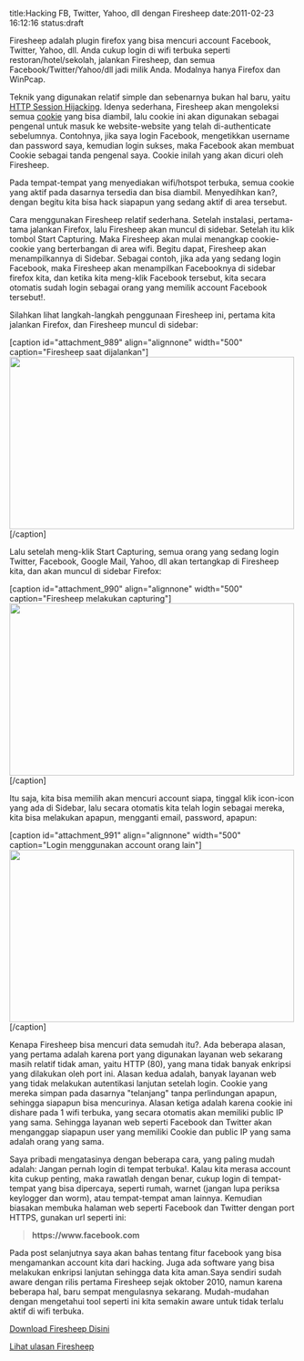title:Hacking FB, Twitter, Yahoo, dll dengan Firesheep
date:2011-02-23 16:12:16
status:draft

Firesheep adalah plugin firefox yang bisa mencuri account Facebook, Twitter, Yahoo, dll. Anda cukup login di wifi terbuka seperti restoran/hotel/sekolah, jalankan Firesheep, dan semua Facebook/Twitter/Yahoo/dll jadi milik Anda. Modalnya hanya Firefox dan WinPcap.

Teknik yang digunakan relatif simple dan sebenarnya bukan hal baru, yaitu <a href="http://en.wikipedia.org/wiki/Session_hijacking">HTTP Session Hijacking</a>. Idenya sederhana, Firesheep akan mengoleksi semua <a href="http://en.wikipedia.org/wiki/HTTP_cookie">cookie</a> yang bisa diambil, lalu cookie ini akan digunakan sebagai pengenal untuk masuk ke website-website yang telah di-authenticate sebelumnya. Contohnya, jika saya login Facebook, mengetikkan username dan password saya, kemudian login sukses, maka Facebook akan membuat Cookie sebagai tanda pengenal saya. Cookie inilah yang akan dicuri oleh Firesheep.<!--more-->

Pada tempat-tempat yang menyediakan wifi/hotspot terbuka, semua cookie yang aktif pada dasarnya tersedia dan bisa diambil. Menyedihkan kan?, dengan begitu kita bisa hack siapapun yang sedang aktif di area tersebut.

Cara menggunakan Firesheep relatif sederhana. Setelah instalasi, pertama-tama jalankan Firefox, lalu Firesheep akan muncul di sidebar. Setelah itu klik tombol Start Capturing. Maka Firesheep akan mulai menangkap cookie-cookie yang berterbangan di area wifi. Begitu dapat, Firesheep akan menampilkannya di Sidebar. Sebagai contoh, jika ada yang sedang login Facebook, maka Firesheep akan menampilkan Facebooknya di sidebar firefox kita, dan ketika kita meng-klik Facebook tersebut, kita secara otomatis sudah login sebagai orang yang memilik account Facebook tersebut!.

Silahkan lihat langkah-langkah penggunaan Firesheep ini, pertama kita jalankan Firefox, dan Firesheep muncul di sidebar:

[caption id="attachment_989" align="alignnone" width="500" caption="Firesheep saat dijalankan"]<a href="http://kecebongsoft.files.wordpress.com/2011/02/firesheep1.png"><img class="size-full wp-image-989" title="firesheep1" src="http://kecebongsoft.files.wordpress.com/2011/02/firesheep1.png" alt="" width="500" height="302" /></a>[/caption]

Lalu setelah meng-klik Start Capturing, semua orang yang sedang login Twitter, Facebook, Google Mail, Yahoo, dll akan tertangkap di Firesheep kita, dan akan muncul di sidebar Firefox:

[caption id="attachment_990" align="alignnone" width="500" caption="Firesheep melakukan capturing"]<a href="http://kecebongsoft.files.wordpress.com/2011/02/firesheep2.png"><img class="size-full wp-image-990" title="firesheep2" src="http://kecebongsoft.files.wordpress.com/2011/02/firesheep2.png" alt="" width="500" height="302" /></a>[/caption]

Itu saja, kita bisa memilih akan mencuri account siapa, tinggal klik icon-icon yang ada di Sidebar, lalu secara otomatis kita telah login sebagai mereka, kita bisa melakukan apapun, mengganti email, password, apapun:

[caption id="attachment_991" align="alignnone" width="500" caption="Login menggunakan account orang lain"]<a href="http://kecebongsoft.files.wordpress.com/2011/02/firesheep3.png"><img class="size-full wp-image-991" title="firesheep3" src="http://kecebongsoft.files.wordpress.com/2011/02/firesheep3.png" alt="" width="500" height="302" /></a>[/caption]

Kenapa Firesheep bisa mencuri data semudah itu?. Ada beberapa alasan, yang pertama adalah karena port yang digunakan layanan web sekarang masih relatif tidak aman, yaitu HTTP (80), yang mana tidak banyak enkripsi yang dilakukan oleh port ini. Alasan kedua adalah, banyak layanan web yang tidak melakukan autentikasi lanjutan setelah login. Cookie yang mereka simpan pada dasarnya "telanjang" tanpa perlindungan apapun, sehingga siapapun bisa mencurinya. Alasan ketiga adalah karena cookie ini dishare pada 1 wifi terbuka, yang secara otomatis akan memiliki public IP yang sama. Sehingga layanan web seperti Facebook dan Twitter akan menganggap siapapun user yang memiliki Cookie dan public IP yang sama adalah orang yang sama.

Saya pribadi mengatasinya dengan beberapa cara, yang paling mudah adalah: Jangan pernah login di tempat terbuka!. Kalau kita merasa account kita cukup penting, maka rawatlah dengan benar, cukup login di tempat-tempat yang bisa dipercaya, seperti rumah, warnet (jangan lupa periksa keylogger dan worm), atau tempat-tempat aman lainnya. Kemudian biasakan membuka halaman web seperti Facebook dan Twitter dengan port HTTPS, gunakan url seperti ini:
<blockquote><strong>https://www.facebook.com</strong></blockquote>
Pada post selanjutnya saya akan bahas tentang fitur facebook yang bisa mengamankan account kita dari hacking. Juga ada software yang bisa melakukan enkripsi lanjutan sehingga data kita aman.Saya sendiri sudah aware dengan rilis pertama Firesheep sejak oktober 2010, namun karena beberapa hal, baru sempat mengulasnya sekarang. Mudah-mudahan dengan mengetahui tool seperti ini kita semakin aware untuk tidak terlalu aktif di wifi terbuka.

<a href="http://codebutler.github.com/firesheep/">Download Firesheep Disini</a>

<a href="http://codebutler.com/firesheep">Lihat ulasan Firesheep</a>